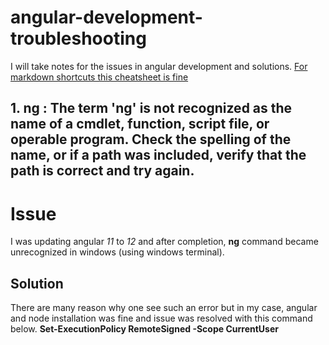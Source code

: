 # angular-development-troubleshooting
   I will take notes for the issues in angular development and solutions. [For markdown shortcuts this cheatsheet is fine](https://github.com/adam-p/markdown-here/wiki/Markdown-Cheatsheet)
## 1. ng : The term 'ng' is not recognized as the name of a cmdlet, function, script file, or operable program. Check the spelling of the name, or if   a path was included, verify that the path is correct and try again.

# Issue
   I was updating angular _11_ to _12_ and after completion, **ng** command became unrecognized in windows (using windows terminal).

## Solution
   There are many reason why one see such an error but in my case, angular and node installation was fine and issue was resolved with this command below.
   **Set-ExecutionPolicy RemoteSigned -Scope CurrentUser**
